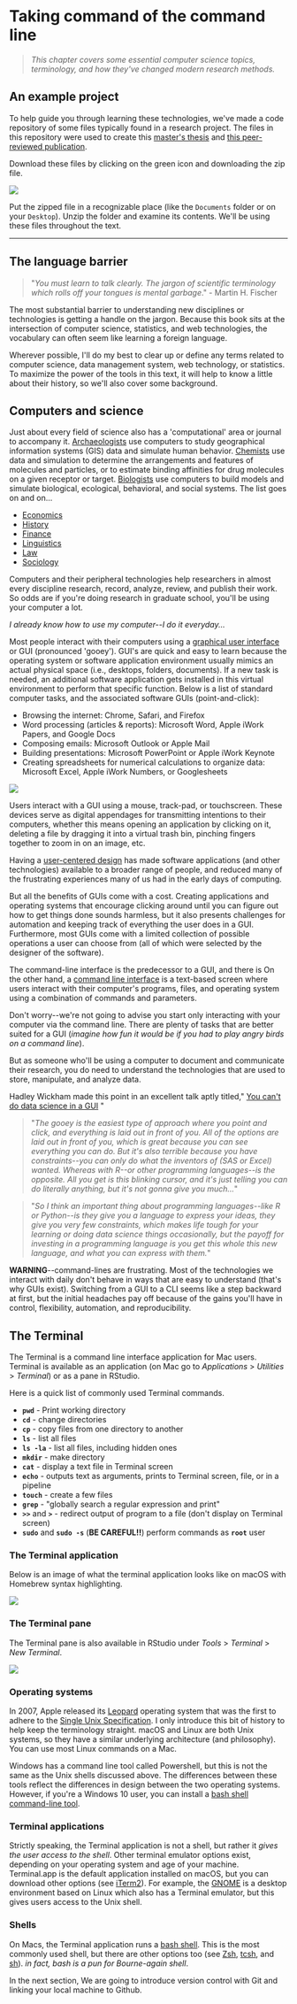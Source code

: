 # Taking command of the command line

> *This chapter covers some essential computer science topics, terminology, and how they've changed modern research methods.*

## An example project

To help guide you through learning these technologies, we've made a code repository of some files typically found in a research project. The files in this repository were used to create this [master's thesis](http://csuchico-dspace.calstate.edu/handle/10211.3/10211.4_387) and [this peer-reviewed publication](https://journals.sagepub.com/doi/abs/10.1177/1941406412470719).

Download these files by clicking on the green icon and downloading the zip file. 

![](images/download-repo.png)

Put the zipped file in a recognizable place (like the `Documents` folder or on your `Desktop`). Unzip the folder and examine its contents. We'll be using these files throughout the text. 


***

## The language barrier

> "*You must learn to talk clearly. The jargon of scientific terminology which rolls off your tongues is mental garbage*." - Martin H. Fischer

The most substantial barrier to understanding new disciplines or technologies is getting a handle on the jargon. Because this book sits at the intersection of computer science, statistics, and web technologies, the vocabulary can often seem like learning a foreign language. 

Wherever possible, I'll do my best to clear up or define any terms related to computer science, data management system, web technology, or statistics. To maximize the power of the tools in this text, it will help to know a little about their history, so we'll also cover some background.

## Computers and science 

Just about every field of science also has a 'computational' area or journal to accompany it.  [Archaeologists](https://en.wikipedia.org/wiki/Computational_archaeology) use computers to study geographical information systems (GIS) data and simulate human behavior.  [Chemists](https://en.wikipedia.org/wiki/Computational_chemistry) use data and simulation to determine the arrangements and features of molecules and particles, or to estimate binding affinities for drug molecules on a given receptor or target. [Biologists](https://en.wikipedia.org/wiki/Computational_biology) use computers to build models and simulate biological, ecological, behavioral, and social systems. The list goes on and on...

* [Economics](https://en.wikipedia.org/wiki/Computational_economics)  
* [History](https://en.wikipedia.org/wiki/Computational_history)  
* [Finance](https://en.wikipedia.org/wiki/Computational_finance)  
* [Linguistics](https://en.wikipedia.org/wiki/Computational_linguistics)  
* [Law](https://en.wikipedia.org/wiki/Computational_law)   
* [Sociology](https://en.wikipedia.org/wiki/Computational_sociology)  

Computers and their peripheral technologies help researchers in almost every discipline research, record, analyze, review, and publish their work. So odds are if you're doing research in graduate school, you'll be using your computer a lot. 

*I already know how to use my computer--I do it everyday...*

Most people interact with their computers using a [graphical user interface](https://en.wikipedia.org/wiki/Graphical_user_interface) or GUI (pronounced 'gooey'). GUI's are quick and easy to learn because the operating system or software application environment usually mimics an actual physical space (i.e., desktops, folders, documents). If a new task is needed, an additional software application gets installed in this virtual environment to perform that specific function. 
Below is a list of standard computer tasks, and the associated software GUIs (point-and-click): 

* Browsing the internet: Chrome, Safari, and Firefox  
* Word processing (articles & reports): Microsoft Word, Apple iWork Papers, and Google Docs  
* Composing emails: Microsoft Outlook or Apple Mail  
* Building presentations: Microsoft PowerPoint or Apple iWork Keynote  
* Creating spreadsheets for numerical calculations to organize data: Microsoft Excel, Apple iWork Numbers, or Googlesheets

![](images/CLIvsGUI.png)

Users interact with a GUI using a mouse, track-pad, or touchscreen. These devices serve as digital appendages for transmitting intentions to their computers, whether this means opening an application by clicking on it, deleting a file by dragging it into a virtual trash bin, pinching fingers together to zoom in on an image, etc.

Having a [user-centered design](https://en.wikipedia.org/wiki/User-centered_design) has made software applications (and other technologies) available to a broader range of people, and reduced many of the frustrating experiences many of us had in the early days of computing. 

But all the benefits of GUIs come with a cost. Creating applications and operating systems that encourage clicking around until you can figure out how to get things done sounds harmless, but it also presents challenges for automation and keeping track of everything the user does in a GUI. Furthermore, most GUIs come with a limited collection of possible operations a user can choose from (all of which were selected by the designer of the software).  

The command-line interface is the predecessor to a GUI, and there is 
On the other hand, a [command line interface](https://en.wikipedia.org/wiki/Command-line_interface) is a text-based screen where users interact with their computer's programs, files, and operating system using a combination of commands and parameters.

Don't worry--we're not going to advise you start only interacting with your computer via the command line. There are plenty of tasks that are better suited for a GUI (*imagine how fun it would be if you had to play angry birds on a command line*).

But as someone who'll be using a computer to document and communicate their research, you do need to understand the technologies that are used to store, manipulate, and analyze data. 

Hadley Wickham made this point in an excellent talk aptly titled," [You can't do data science in a GUI](https://www.youtube.com/watch?v=cpbtcsGE0OA) "

> "*The gooey is the easiest type of approach where you point and click, and everything is laid out in front of you. All of the options are laid out in front of you, which is great because you can see everything you can do. But it's also terrible because you have constraints--you can only do what the inventors of (SAS or Excel) wanted. Whereas with R--or other programming languages--is the opposite. All you get is this blinking cursor, and it's just telling you can do literally anything, but it's not gonna give you much...*"

> "*So I think an important thing about programming languages--like R or Python--is they give you a language to express your ideas, they give you very few constraints, which makes life tough for your learning or doing data science things occasionally, but the payoff for investing in a programming language is you get this whole this new language, and what you can express with them.*"

**WARNING**--command-lines are frustrating. Most of the technologies we interact with daily don't behave in ways that are easy to understand (that's why GUIs exist). Switching from a GUI to a CLI seems like a step backward at first, but the initial headaches pay off because of the gains you'll have in control, flexibility, automation, and reproducibility.

## The Terminal 

The Terminal is a command line interface application for Mac users. Terminal is available as an application (on Mac go to *Applications* > *Utilities* > *Terminal*) or as a pane in RStudio.

Here is a quick list of commonly used Terminal commands.

* **`pwd`** - Print working directory 
* **`cd`** - change directories  
* **`cp`** - copy files from one directory to another  
* **`ls`** - list all files
* **`ls -la`** - list all files, including hidden ones
* **`mkdir`** - make directory  
* **`cat`** - display a text file in Terminal screen
* **`echo`** - outputs text as arguments, prints to Terminal screen, file, or in a pipeline
* **`touch`** - create a few files
* **`grep`** - "globally search a regular expression and print"
* **`>>`** and **`>`** - redirect output of program to a file (don't display on Terminal screen)
* **`sudo`** and **`sudo -s`** (**BE CAREFUL!!**) perform commands as **`root`** user  

### The Terminal application

Below is an image of what the terminal application looks like on macOS with Homebrew syntax highlighting. 

![](image/1-terminal.png)

### The Terminal pane

The Terminal pane is also available in RStudio under *Tools* > *Terminal* > *New Terminal*. 

![](image/2-terminal-pane.png)


### Operating systems

In 2007, Apple released its [Leopard](https://en.wikipedia.org/wiki/MacOS_version_history#Version_10.5:_%22Leopard%22) operating system that was the first to adhere to the [Single Unix Specification](https://en.wikipedia.org/wiki/Single_UNIX_Specification). I only introduce this bit of history to help keep the terminology straight. macOS and Linux are both Unix systems, so they have a similar underlying architecture (and philosophy). You can use most Linux commands on a Mac.  

Windows has a command line tool called Powershell, but this is not the same as the Unix shells discussed above. The differences between these tools reflect the differences in design between the two operating systems. However, if you're a Windows 10 user, you can install a [bash shell command-line tool](https://www.windowscentral.com/how-install-bash-shell-command-line-windows-10). 

### Terminal applications

Strictly speaking, the Terminal application is not a shell, but rather it *gives the user access to the shell*. Other terminal emulator options exist, depending on your operating system and age of your machine. Terminal.app is the default application installed on macOS, but you can download other options (see [iTerm2](https://www.iterm2.com/)). For example, the [GNOME](https://en.wikipedia.org/wiki/GNOME) is a desktop environment based on Linux which also has a Terminal emulator, but this gives users access to the Unix shell. 

### Shells

On Macs, the Terminal application runs a [bash shell](https://en.wikipedia.org/wiki/Bash_(Unix_shell)). This is the most commonly used shell, but there are other options too (see [Zsh](http://zsh.sourceforge.net/), [tcsh](https://en.wikipedia.org/wiki/Tcsh), and [sh](https://en.wikipedia.org/wiki/Bourne_shell)). *in fact, bash is a pun for Bourne-again shell*.

In the next section, We are going to introduce version control with Git and linking your local machine to Github. 